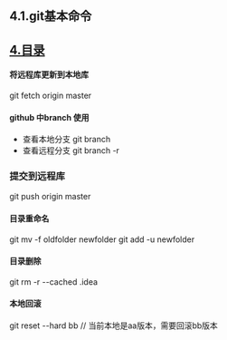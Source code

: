 ## 4.1.git基本命令 

## [4.目录](./README.md)

#### 将远程库更新到本地库 

git fetch origin master


#### github 中branch 使用  

- 查看本地分支 
git branch 
- 查看远程分支 
git branch -r 

### 提交到远程库 

git push origin master 

#### 目录重命名 

git mv -f oldfolder newfolder
git add -u newfolder  

#### 目录删除 

git rm -r --cached .idea 

#### 本地回滚 

git reset --hard bb // 当前本地是aa版本，需要回滚bb版本 



